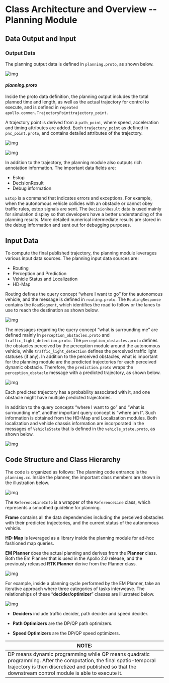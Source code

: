 # Class Architecture and Overview -- Planning Module

## Data Output and Input

### Output Data

The planning output data is defined in `planning.proto`, as shown below.

![img](images/class_architecture_planning/image001.png)

#### *planning.proto*

Inside the proto data definition, the planning output includes the total planned time and length, as well as the actual trajectory for control to execute, and is defined in `repeated apollo.common.TrajectoryPointtrajectory_point`.  

A trajectory point is derived from a `path_point`, where speed, acceleration and timing attributes are added. Each `trajectory_point` as defined in `pnc_point.proto`, and contains detailed attributes of the trajectory.

![img](images/class_architecture_planning/image002.png)

![img](images/class_architecture_planning/image003.png)

In addition to the trajectory, the planning module also outputs rich annotation information. The important data fields are:

- Estop
- DecisionResult
- Debug information

`Estop` is a command that indicates errors and exceptions. For example, when the autonomous vehicle collides with an obstacle or cannot obey traffic rules, estop signals are sent. The `DecisionResult` data is used mainly for simulation display so that developers have a better understanding of the planning results. More detailed numerical intermediate results are stored in the debug information and sent out for debugging purposes.

## Input Data

To compute the final published trajectory, the planning module leverages various input data sources. The planning input data sources are:

- Routing
- Perception and Prediction
- Vehicle Status and Localization
- HD-Map

Routing defines the query concept “where I want to go” for the autonomous vehicle, and the message is defined in `routing.proto`. The `RoutingResponse` contains the `RoadSegment`, which identifies the road to follow or the lanes to use to reach the destination as shown below.

![img](images/class_architecture_planning/image004.png)

The messages regarding the query concept  “what is surrounding me” are defined mainly in `perception_obstacles.proto` and `traffic_light_detection.proto`. The `perception_obstacles.proto` defines the obstacles perceived by the perception module around the autonomous vehicle, while `traffic_light_detection` defines the perceived traffic light statuses (if any). In addition to the perceived obstacles, what is important for the planning module are the predicted trajectories for each perceived dynamic obstacle. Therefore, the `prediction.proto` wraps the `perception_obstacle` message with a predicted trajectory, as shown below.

![img](images/class_architecture_planning/image005.png)

Each predicted trajectory has a probability associated with it, and one obstacle might have multiple predicted trajectories. 

In addition to the query concepts “where I want to go” and “what is surrounding me”, another important query concept is “where am I”. Such information is obtained from the HD-Map and Localization modules. Both localization and vehicle chassis information are incorporated in the messages of `VehicleState` that is defined in the `vehicle_state.proto`, as shown below.

![img](images/class_architecture_planning/image009.png)

## Code Structure and Class Hierarchy

The code is organized as follows: The planning code entrance is the `planning.cc`. Inside the planner, the important class members are shown in the illustration below.

![img](images/class_architecture_planning/image006.png)

The `ReferenceLineInfo` is a wrapper of the `ReferenceLine` class, which represents a smoothed guideline for planning. 

**Frame** contains all the data dependencies including the perceived obstacles with their predicted trajectories, and the current status of the autonomous vehicle. 

**HD-Map** is leveraged as a library inside the planning module for ad-hoc fashioned map queries. 

**EM Planner** does the actual planning and derives from the **Planner** class. Both the Em Planner that is used in the Apollo 2.0 release, and the previously released **RTK Planner** derive from the Planner class.

![img](images/class_architecture_planning/image007.png)

For example, inside a planning cycle performed by the EM Planner, take an iterative approach where three categories of tasks interweave. The relationships of these “**decider/optimizer**” classes are illustrated below.

![img](images/class_architecture_planning/image008.png)

- **Deciders** include traffic decider, path decider and speed decider.

- **Path Optimizers** are the DP/QP path optimizers.

- **Speed Optimizers** are the DP/QP speed optimizers.


| **NOTE:**                                |
| ---------------------------------------- |
| DP means dynamic programming while QP means quadratic programming. After the computation, the final spatio-temporal trajectory is then discretized and published so that the downstream control module is able to execute it. |
